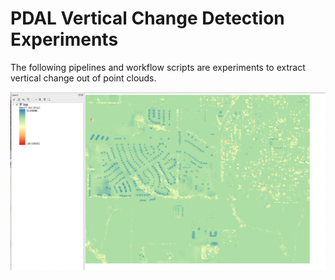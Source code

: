 # PDAL Vertical Change Detection Experiments

The following pipelines and workflow scripts are experiments to extract vertical change out of point clouds.


![Des Moines before/after example](./2d-change-representation.png)
